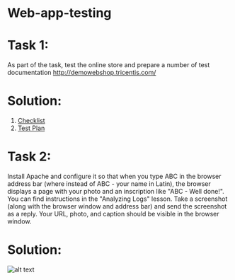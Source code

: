 # Web-app-testing
# Task 1:
As part of the task, test the online store and prepare a number of test documentation http://demowebshop.tricentis.com/
# Solution:
1. [Checklist](https://docs.google.com/spreadsheets/d/1AiFSCQPC2Px4FIbcTcEPcbLxH2tcmiV0hXI0Est0T5k/edit?usp=sharing)
2. [Test Plan](https://docs.google.com/document/d/1cPTVuyxWRFXFrfbWG4aM6waTPQvXGO1TCVjsKaTcx_E/edit)

# Task 2:
Install Apache and configure it so that when you type ABC in the browser address bar (where instead of ABC - your name in Latin), the browser displays a page with your photo and an inscription like "ABC - Well done!". You can find instructions in the "Analyzing Logs" lesson. 
Take a screenshot (along with the browser window and address bar) and send the screenshot as a reply. Your URL, photo, and caption should be visible in the browser window.
# Solution:
![alt text](https://cdn1.coreapp.ai/uploads/any/2022-10-23%2018.53.34-16665404501785288758635563a2c04b1.jpg)
